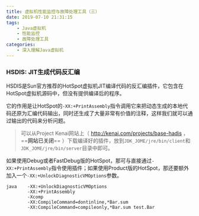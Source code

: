 ```yaml
---
title: 虚拟机性能监控与故障处理工具（三）
date: 2019-07-10 21:31:15
tags:	
	- Java虚拟机
	- 性能监控
	- 故障处理工具
categories:
	- 深入理解Java虚拟机
---
```


### HSDIS: JIT生成代码反汇编

HSDIS是Sun官方推荐的HotSpot虚拟机JIT编译代码的反汇编插件，它包含在HotSpot虚拟机源码中，但没有提供编译后的程序。

它的作用是让HotSpot的`-XX:+PrintAssembly`指令调用它来把动态生成的本地代码还原为汇编代码输出，同时还生成了大量非常有价值的注释，这样我们就可以通过输出的代码来分析问题。

> 可以从Project Kenai网站上（ http://kenai.com/projects/base-hadis ，==**网站已关闭**== ）下载编译好的插件，放到`JDK_JOME/jre/bin/client`和`JDK_JOME/jre/bin/server`目录中即可。

如果使用Debug或者FastDebug版的HotSpot，那可与直接通过`-XX:+PrintAssembly`指令使用插件；如果使用Product版的HotSpot，那还要额外加入一个`-XX:+UnlockDiagnosticVMOptions`参数。


```
java    -XX:+UnlockDiagnosticVMOptions 
        -XX:+PrintAssembly 
        -Xcomp 
        -XX:CompileCommand=dontinline,*Bar.sum
        -XX:CompileCommand=compileonly,*Bar.sum test.Bar
```